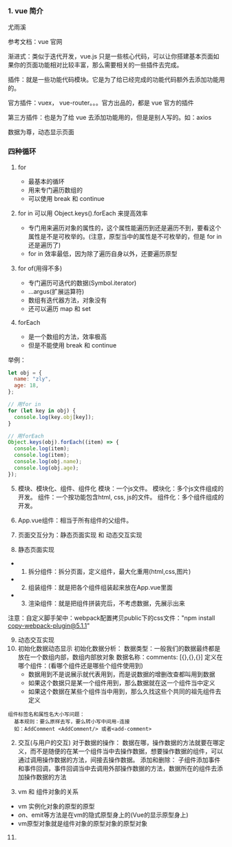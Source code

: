 ### 1. vue 简介

尤雨溪

参考文档：vue 官网

渐进式：类似于迭代开发，vue.js 只是一些核心代码，可以让你搭建基本页面如果你的页面功能相对比较丰富，那么需要相关的一些插件去完成。

插件：就是一些功能代码模块。它是为了给已经完成的功能代码额外去添加功能用的。

官方插件：vuex， vue-router。。。官方出品的，都是 vue 官方的插件

第三方插件：也是为了给 vue 去添加功能用的，但是是别人写的。如：axios

数据为尊，动态显示页面

### 四种循环

1.  for

    - 最基本的循环
    - 用来专门遍历数组的
    - 可以使用 break 和 continue

2.  for in 可以用 Object.keys().forEach 来提高效率

    - 专门用来遍历对象的属性的，这个属性能遍历到还是遍历不到，要看这个属性是不是可枚举的。(注意，原型当中的属性是不可枚举的，但是 for in 还是遍历了)
    - for in 效率最低，因为除了遍历自身以外，还要遍历原型

3.  for of(用得不多)

    - 专门遍历可迭代的数据(Symbol.iterator)
    - ...argus(扩展运算符)
    - 数组有迭代器方法，对象没有
    - 还可以遍历 map 和 set

4.  forEach
    - 是一个数组的方法，效率极高
    - 但是不能使用 break 和 continue

举例：

```js
let obj = {
  name: "zly",
  age: 18,
};

// 用for in
for (let key in obj) {
  console.log(key.obj[key]);
}

// 用forEach
Object.keys(obj).forEach((item) => {
  console.log(item);
  console.log(item);
  console.log(obj.name);
  console.log(obj.age);
});
```

5. 模块、模块化、组件、组件化
模块：一个js文件。
模块化：多个js文件组成的开发。
组件：一个按功能包含html, css, js的文件。
组件化：多个组件组成的开发。

6. App.vue组件：相当于所有组件的父组件。

7. 页面交互分为：静态页面实现 和 动态交互实现

8. 静态页面实现
  - 1. 拆分组件：拆分页面，定义组件，最大化重用(html,css,图片)
  - 2. 组装组件：就是把各个组件组装起来放在App.vue里面
  - 3. 渲染组件：就是把组件拼装完后，不考虑数据，先展示出来

  注意：自定义脚手架中：webpack配置拷贝public下的css文件："npm install copy-webpack-plugin@5.1.1"

9. 动态交互实现
  1. 初始化数据动态显示
    初始化数据分析：
      数据类型：一般我们的数据最终都是放在一个数组内部，数组内部放对象
      数据名称：comments: [{},{},{}]
      定义在哪个组件：(看哪个组件还是哪些个组件使用到)
        - 数据用到不是说展示就代表用到，而是说数据的增删改查都叫用到数据
        - 如果这个数据只是某一个组件用到，那么数据就在这一个组件当中定义
        - 如果这个数据在某些个组件当中用到，那么久找这些个共同的祖先组件去定义

    组件标签名和属性名大小写问题：
      基本规则：要么原样去写，要么转小写中间用-连接
      如：AddComment <AddComment/> 或者<add-comment>

  2. 交互(与用户的交互)
    对于数据的操作：
      数据在哪，操作数据的方法就要在哪定义，而不是随便的在某一个组件当中去操作数据，想要操作数据的组件，可以通过调用操作数据的方法，间接去操作数据。
    添加和删除：
      子组件添加事件和事件回调，事件回调当中去调用外部操作数据的方法，数据所在的组件去添加操作数据的方法

10. vm 和 组件对象的关系
  - vm 实例化对象的原型的原型
  - $on、$emit等方法是在vm的隐式原型身上的(Vue的显示原型身上)
  - vm原型对象就是组件对象的原型对象的原型对象
  

11. 